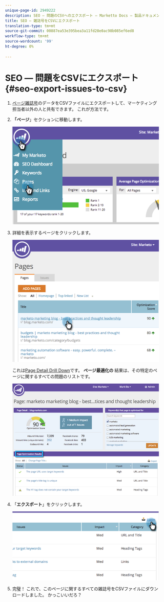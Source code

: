 ```yaml
---
unique-page-id: 2949222
description: SEO — 問題のCSVへのエクスポート — Marketto Docs — 製品ドキュメント
title: SEO — 雑誌号をCSVにエクスポート
translation-type: tm+mt
source-git-commit: 00887ea53e395bea3a11fd28e0ac98b085ef6ed8
workflow-type: tm+mt
source-wordcount: '99'
ht-degree: 0%

---
```



# SEO — 問題をCSVにエクスポート{#seo-export-issues-to-csv}

1. [ページ雑誌号](seo-understanding-pages.md)のデータをCSVファイルにエクスポートして、マーケティング担当者以外の人と共有できます。 これが方法です。
1. **「ページ**」セクションに移動します。

   ![](assets/image2014-9-18-13-3a16-3a5.png)

1. 詳細を表示するページをクリックします。

   ![](assets/image2014-9-18-13-3a16-3a8.png)

   これは[Page Detail Drill Down](seo-using-the-page-detail-drill-down.md)です。 **ページ最適化の** 結果は、その特定のページに関するすべての問題のリストです。

   ![](assets/image2014-9-18-13-3a16-3a12.png)

1. 「**エクスポート**」をクリックします。

   ![](assets/image2014-9-18-13-3a16-3a39.png)

1. 完璧！ これで、このページに関するすべての雑誌号をCSVファイルにダウンロードしました。 かっこいいだろ？

